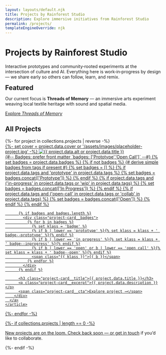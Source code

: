```yaml
---
layout: layouts/default.njk
title: Projects by Rainforest Studio
description: Explore immersive initiatives from Rainforest Studio
permalink: /projects/
templateEngineOverride: njk
---
```



<h1>Projects by Rainforest Studio</h1>

<p class="mb-4">Interactive prototypes and community‑rooted experiments at the intersection of culture and AI. Everything here is work‑in‑progress by design — we share early so others can follow, learn, and remix.</p>

<div class="mt-4 card p-4">
  <h2 class="section-title" style="margin:0 0 .5rem 0;">Featured</h2>
  <p class="mb-4">Our current focus is <strong>Threads of Memory</strong> — an immersive arts experiment weaving local textile heritage with sound and spatial media.</p>
  <a class="btn btn-primary" href="{{ '/threads' | url }}">Explore <em>Threads of Memory</em></a>
</div>

<h2 class="mt-4 section-title">All Projects</h2>

<div class="project-grid" role="list">
  {%- for project in collections.projects | reverse -%}
    <article class="project-card" role="listitem">
      <a href="{{ project.url }}" aria-label="Open project: {{ project.data.title }}">
        {%- set cover = project.data.cover or '/assets/images/placeholder-project.jpg' -%}
        <img src="{{ cover | url }}" alt="{{ project.data.alt or project.data.title }}" class="project-card__media" loading="lazy">
        <div class="project-card__body">
          {#-- Badges: prefer front matter `badges: ['Prototype','Open Call']` --#}
          {% set badges = project.data.badges %}
          {% if not badges %}
            {# derive simple badges from tags if present #}
            {% set badges = [] %}
            {% if project.data.tags and 'prototype' in project.data.tags %}
              {% set badges = badges.concat(['Prototype']) %}
            {% endif %}
            {% if project.data.tags and ('in-progress' in project.data.tags or 'wip' in project.data.tags) %}
              {% set badges = badges.concat(['In Progress']) %}
            {% endif %}
            {% if project.data.tags and ('open-call' in project.data.tags or 'collab' in project.data.tags) %}
              {% set badges = badges.concat(['Open']) %}
            {% endif %}
          {% endif %}

          {% if badges and badges.length %}
            <div class="project-card__badges">
              {% for b in badges %}
                {% set klass = 'badge' %}
                {% if b | lower == 'prototype' %}{% set klass = klass + ' badge--prototype' %}{% endif %}
                {% if b | lower == 'in progress' %}{% set klass = klass + ' badge--inprogress' %}{% endif %}
                {% if b | lower == 'open' or b | lower == 'open call' %}{% set klass = klass + ' badge--open' %}{% endif %}
                <span class="{{ klass }}">{{ b }}</span>
              {% endfor %}
            </div>
          {% endif %}

          <h3 class="project-card__title">{{ project.data.title }}</h3>
          <p class="project-card__excerpt">{{ project.data.description }}</p>
          <span class="project-card__cta">Explore project →</span>
        </div>
      </a>
    </article>
  {%- endfor -%}
</div>

{%- if collections.projects | length == 0 -%}
  <p class="project-empty">New projects are on the loom. Check back soon — or <a href="mailto:hello@rainforeststudios.xyz">get in touch</a> if you’d like to collaborate.</p>
{%- endif -%}
